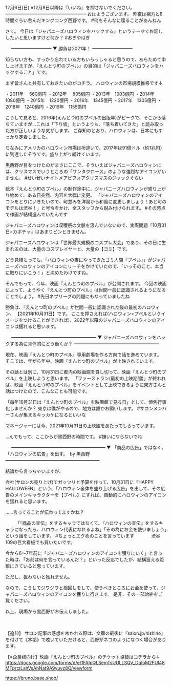 12月6日(日) ※12月8日以降は『いいね』を押さないでください。
━━━━━━━━━━━━━━━━━━
おはようございます。
昨夜は相方と8時間ぐらい呑んだキングコング西野です。
#何をそんなに喋ることがあんねん

さて。
今日は『ジャパニーズハロウィンをハックする』というテーマでお話ししたいと思いますけど何か？
#おぎやはぎ

　
━━━━━━━━━
▼ 勝負は2021年！
━━━━━━━━━

知らない方も、すっかり忘れている方もいらっしゃると思うので、あらためて申し上げますが、『えんとつ町のプペル』の目的は「ジャパニーズハロウィンをハックすること」です。

まず皆さんと共有しておきたいのがコチラ。
ハロウィンの市場規模推移です↓

・2011年　 560億円
・2012年　 805億円
・2013年　1003億円
・2014年　1080億円
・2015年　1220億円
・2016年　1345億円
・2017年　1305億円
・2018年　1240億円
・2019年　1155億円

こうして見ると、2016年(えんとつ町のプペルの出版年)がピークで、そこから落ちていますが…これは「下り坂」というよりも、「落ち着いてきた」と読み取った方が正しいような気がします。
ご存知のとおり、ハロウィンは、日本にもすっかり定着しました。

ちなみにアメリカのハロウィン市場は桁違いで、2017年は91億ドル（約1兆円）に到達したそうです。盛り上がり続けています。

黒西野が目をつけたのがまさにここで、そういえばジャパニーズハロウィンには、クリスマスでいうところの「サンタクロース」のような強烈なアイコンがいません。
#せいぜいナイトメアビフォアクリスマスのジャックぐらい

絵本『えんとつ町のプペル』の制作途中に、ジャパニーズハロウィンが盛り上がり始めて、ある日突然、内容を大幅に変更。
「ジャパニーズハロウィンのアイコンをとりにいきたいので、町並みを洋風から和風に変更しましょう！あと町のモデルは渋谷！」と号令をかけ、全スタッフから睨み付けられます。
#その時点で作画が結構進んでいたんです

ジャパニーズハロウィンは収穫祭の文脈を汲んでいないので、実際問題『10月31日=カボチャ』はあまりピンときません。

ジャパニーズハロウィンは「世界最大規模のコスプレ大会」であり、その日に生まれるのは、大量のコスプレイヤーと、大量の【ゴミ】です。

どう見積もっても、「ハロウィンの夜にやってきたゴミ人間『プペル』」がジャパニーズハロウィンのアイコンにリーチをかけていたので、「いっそのこと、本当に取りにいこう！」と決めたわけですね。

そんでもって、今年、映画『えんとつ町のプペル』が公開されます。
今回の映画によって、ようやく『えんとつ町のプペル』は世間一般に認識されるようになることでしょう。
#先日ネプリーグの問題にもなっていましたね

勝負は、『えんとつ町のプペル』が世間一般に認識された後の最初のハロウィン。
【2021年10月31日】です。
ここを押さえれば(ハロウィン=プペルというイメージをつけることができれば)、2022年以降のジャパニーズハロウィンのアイコンは獲れると思います。

　
━━━━━━━━━━━━━━━━━━━
▼ ジャパニーズハロウィンをハックする為に具体的にどう動くか？
━━━━━━━━━━━━━━━━━━━

現在、映画『えんとつ町のプペル』専用劇場を作る方向で話を進めています。
そこでは、年がら年中、映画『えんとつ町のプペル』が上映されています。

その話とは別に、10月31日に都内の映画館を貸し切って、映画『えんとつ町のプペル』を上映しようと思います。
「ファーストラン(最初の上映期間)」が終われば、映画『えんとつ町のプペル』をイベントとして上映できるように東方さんと話はつけたので、こんなことも可能です。

「毎年10月31日は『えんとつ町のプペル』を映画館で見る日」として、恒例行事化しませんか？
東京は僕がやるので、地方は誰かお願いします。
#サロンメンバーさんが集まるキッカケになるといいな

マネージャーには今、2021年10月31日の上映館をあたってもらっています。

…んでもって、ここからが黒西野の時間です。
#嫌いにならないでね

　
━━━━━━━━━━━━━━━━━━━━━
▼ 「商品の広告」ではなく、「ハロウィンの広告」を出す。　by 黒西野
━━━━━━━━━━━━━━━━━━━━━

結論から言っちゃいますが、

会社(サロンの売り上げ)でガッツリと予算を作って、10月31日に『HAPPY HALLOWEEN』という、「ハロウィン全体を盛り上げる広告」を出して、その広告のメインキャラクターを【プペル】にすれば、自動的にハロウィンのアイコンを獲れると思います。

……言ってることが伝わってますかね？

　　
「『商品の宣伝』をするキャラではなくて、『ハロウィンの宣伝』をするキャラになったら、ハロウィン代表になれるよね」「その為にお金を使いましょう」という話をしています。
#ちょっとエグめのことを言っています
　　
　
渋谷109の巨大看板でも買いたいです。

今から6～7年前に「ジャパニーズハロウィンのアイコンを獲りにいく」と言った時は、「お前は何を言っているんだ？」といった反応でしたが、結構狙える距離にきていると思っています。

ただし、狙わないと獲れません。

なので、こうしてジワジワと根回しをして、使うべきところにお金を使って、ジャパニーズハロウィンのアイコンを獲りに行きます。
是非、その一部始終をご覧ください。

以上、現場から黒西野がお伝えしました。

　

【追伸】
サロン記事の感想を呟かれる際は、文章の最後に『salon.jp/nishino』を付けて《本垢》で呟いていただけると、西野がネコのようになつく場合があります。

【※企業様向け】映画『えんとつ町のプペル』のチケット協賛はコチラから↓
https://docs.google.com/forms/d/e/1FAIpQLSemTsUULLSQV_DqIoM2FUI48MTprtzLahVsAhNat9A9yuvz8Q/viewform

https://bruno.base.shop/
